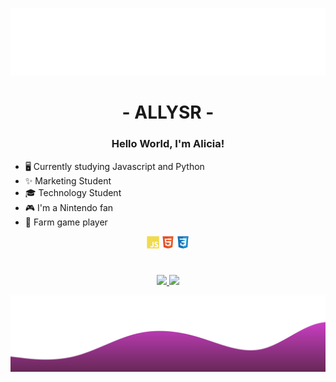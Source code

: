 ![alt text](./wavet.svg)

<!--Name Image-->
<div>
   <h1 align="middle">- ALLYSR -</h1>
</div>

<!--Pixel Image-->

<div>
   <h3 align="middle">
    Hello World, I'm Alicia!
   </h3>
   
-  🖥 Currently studying Javascript and Python
-  ✨ Marketing Student
-  🎓 Technology Student
-  🎮 I'm a Nintendo fan
- 🌱 Farm game player

   
</div>

<!--Text-->
<div>
   <p align="center">

   </p>
</div>

<!--Icons-->
<div>
   <p align="center">
    <img alt="Js" height="20"  src="https://raw.githubusercontent.com/devicons/devicon/master/icons/javascript/javascript-plain.svg">
    <img alt="HTML" height="20"  src="https://raw.githubusercontent.com/devicons/devicon/master/icons/html5/html5-original.svg">
    <img alt="CSS" height="20"  src="https://raw.githubusercontent.com/devicons/devicon/master/icons/css3/css3-original.svg">
      
   </p>
</div>


<h1></h1>

<!--Stats-->  
<div>
  <p align="center">
  <a href="https://github.com/allysr">
  <img height="140em" src="https://github-readme-stats.vercel.app/api?username=allysr&show_icons=true&theme=omni&include_all_commits=true&count_private=true"/>
  <img height="140em" src="https://github-readme-stats.vercel.app/api/top-langs/?username=allysr&layout=compact&langs_count=16&theme=omni"/>
</div>
     
         
   

     
     
![alt text](./waveb.svg)
     
  
